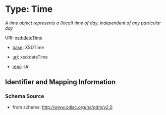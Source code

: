 # Type: Time




_A time object represents a (local) time of day, independent of any particular day_



URI: [xsd:dateTime](http://www.w3.org/2001/XMLSchema#dateTime)

* [base](https://w3id.org/linkml/base): XSDTime

* [uri](https://w3id.org/linkml/uri): xsd:dateTime

* [repr](https://w3id.org/linkml/repr): str








## Identifier and Mapping Information







### Schema Source


* from schema: http://www.cdisc.org/ns/odm/v2.0



